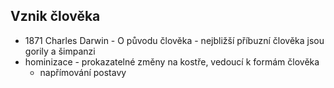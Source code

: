 ## Vznik člověka
- 1871 Charles Darwin - O původu člověka - nejbližší příbuzní člověka jsou gorily a šimpanzi
- hominizace - prokazatelné změny na kostře, vedoucí k formám člověka
  - napřímování postavy
